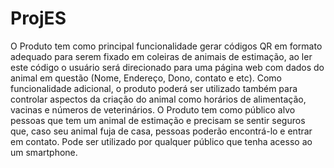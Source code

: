 # ProjES
O Produto tem como principal funcionalidade gerar códigos QR em formato adequado para serem fixado em coleiras de animais de estimação, ao ler este código o usuário será direcionado para uma página web com dados do animal em questão (Nome, Endereço, Dono, contato e etc). Como funcionalidade adicional, o produto poderá ser utilizado também para controlar aspectos da criação do animal como horários de alimentação, vacinas e números de veterinários. O Produto tem como público alvo pessoas que tem um animal de estimação e precisam se sentir seguros que, caso seu animal fuja de casa, pessoas poderão encontrá-lo e entrar em contato. Pode ser utilizado por qualquer público que tenha acesso ao um smartphone.
